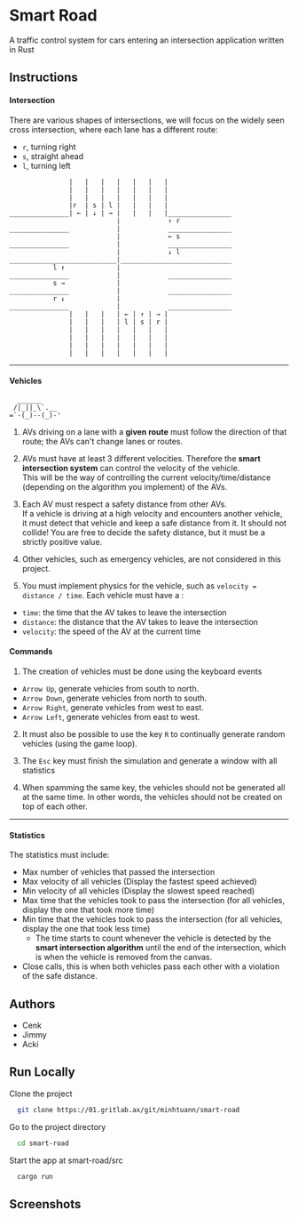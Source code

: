 
# Smart Road

A traffic control system for cars entering an intersection application written in Rust



## Instructions

#### **Intersection**

There are various shapes of intersections, we will focus on the widely seen cross intersection, where each lane has a different route:

- `r`, turning right
- `s`, straight ahead
- `l`, turning left

```console
               |   |   |   |   |   |   |
               |   |   |   |   |   |   |
               |   |   |   |   |   |   |
               |r  | s | l |   |   |   |
_______________| ← | ↓ | → |   |   |   |________________
                           |            ↑ r
_______________            |            ________________
                           |            ← s
_______________            |            ________________
                           |            ↓ l
___________________________|____________________________
           l ↑             |
_______________            |            ________________
           s →             |
_______________            |            ________________
           r ↓             |
_______________            |            ________________
               |   |   |   | ← | ↑ | → |
               |   |   |   | l | s | r |
               |   |   |   |   |   |   |
               |   |   |   |   |   |   |
               |   |   |   |   |   |   |
               |   |   |   |   |   |   |
```

---

#### **Vehicles**

```console
  ______
 /|_||_\`.__
=`-(_)--(_)-'
```
1. AVs driving on a lane with a **given route** must follow the direction of that route; the AVs can't change lanes or routes.

2. AVs must have at least 3 different velocities. Therefore the **smart intersection system** can control the velocity of the vehicle.\
   This will be the way of controlling the current velocity/time/distance (depending on the algorithm you implement) of the AVs.

3. Each AV must respect a safety distance from other AVs.\
   If a vehicle is driving at a high velocity and encounters another vehicle, it must detect that vehicle and keep a safe distance from it. It should not collide!
   You are free to decide the safety distance, but it must be a strictly positive value.

4. Other vehicles, such as emergency vehicles, are not considered in this project.

5. You must implement physics for the vehicle, such as `velocity = distance / time`. Each vehicle must have a :

- `time`: the time that the AV takes to leave the intersection
- `distance`: the distance that the AV takes to leave the intersection
- `velocity`: the speed of the AV at the current time

#### **Commands**

1. The creation of vehicles must be done using the keyboard events
- `Arrow Up`, generate vehicles from south to north.
- `Arrow Down`, generate vehicles from north to south.
- `Arrow Right`, generate vehicles from west to east.
- `Arrow Left`, generate vehicles from east to west.

2. It must also be possible to use the key `R` to continually generate random vehicles (using the game loop).

3. The `Esc` key must finish the simulation and generate a window with all statistics

4. When spamming the same key, the vehicles should not be generated all at the same time. In other words, the vehicles should not be created on top of each other.

---

#### **Statistics**

The statistics must include:

- Max number of vehicles that passed the intersection
- Max velocity of all vehicles (Display the fastest speed achieved)
- Min velocity of all vehicles (Display the slowest speed reached)
- Max time that the vehicles took to pass the intersection (for all vehicles, display the one that took more time)
- Min time that the vehicles took to pass the intersection (for all vehicles, display the one that took less time)
    - The time starts to count whenever the vehicle is detected by the **smart intersection algorithm** until the end of the intersection, which is when the vehicle is removed from the canvas.
- Close calls, this is when both vehicles pass each other with a violation of the safe distance.
## Authors

- Cenk
- Jimmy
- Acki


## Run Locally

Clone the project

```bash
  git clone https://01.gritlab.ax/git/minhtuann/smart-road
```

Go to the project directory

```bash
  cd smart-road
```

Start the app at smart-road/src

```bash
  cargo run
```

## Screenshots


